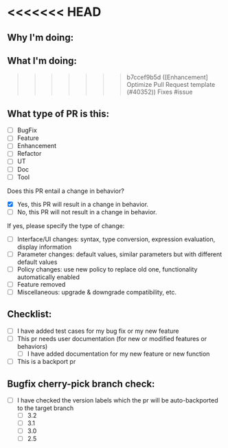 <<<<<<< HEAD
=======
## Why I'm doing:

## What I'm doing:

>>>>>>> b7ccef9b5d ([Enhancement] Optimize Pull Request template (#40352))
Fixes #issue

## What type of PR is this:

- [ ] BugFix
- [ ] Feature
- [ ] Enhancement
- [ ] Refactor
- [ ] UT
- [ ] Doc
- [ ] Tool

Does this PR entail a change in behavior?

- [x] Yes, this PR will result in a change in behavior.
- [ ] No, this PR will not result in a change in behavior.

If yes, please specify the type of change:

- [ ] Interface/UI changes: syntax, type conversion, expression evaluation, display information
- [ ] Parameter changes: default values, similar parameters but with different default values
- [ ] Policy changes: use new policy to replace old one, functionality automatically enabled
- [ ] Feature removed
- [ ] Miscellaneous: upgrade & downgrade compatibility, etc.

## Checklist:

- [ ] I have added test cases for my bug fix or my new feature
- [ ] This pr needs user documentation (for new or modified features or behaviors)
  - [ ] I have added documentation for my new feature or new function
- [ ] This is a backport pr

## Bugfix cherry-pick branch check:
- [ ] I have checked the version labels which the pr will be auto-backported to the target branch
  - [ ] 3.2
  - [ ] 3.1
  - [ ] 3.0
  - [ ] 2.5
